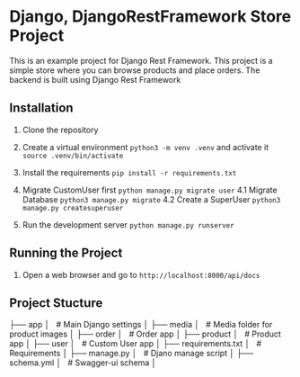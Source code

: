 # Django, DjangoRestFramework Store Project

This is an example project for Django Rest Framework. This project is a simple store where you can browse products and place orders. The backend is built using Django Rest Framework 

## Installation

1. Clone the repository
2. Create a virtual environment `python3 -m venv .venv` and activate it `source .venv/bin/activate`
3. Install the requirements `pip install -r requirements.txt`
4. Migrate CustomUser first `python manage.py migrate user`
4.1 Migrate Database `python3 manage.py migrate`
4.2 Create a SuperUser `python3 manage.py createsuperuser`

5. Run the development server `python manage.py runserver`

## Running the Project

1. Open a web browser and go to `http://localhost:8000/api/docs`


## Project Stucture

├── app
│   # Main Django settings
│
├── media
│   # Media folder for product images
│
├── order
│   # Order app
│
├── product
│   # Product app
│
├── user
│   # Custom User app
│
├── requirements.txt
│   # Requirements
│
├── manage.py
│   # Djano manage script
│
├── schema.yml
│   # Swagger-ui schema
│


